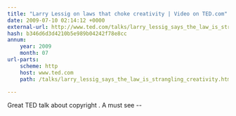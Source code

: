 ```yaml
---
title: "Larry Lessig on laws that choke creativity | Video on TED.com"
date: 2009-07-10 02:14:12 +0000
external-url: http://www.ted.com/talks/larry_lessig_says_the_law_is_strangling_creativity.html
hash: b346d6d3d4210b5e989b04242f78e8cc
annum:
    year: 2009
    month: 07
url-parts:
    scheme: http
    host: www.ted.com
    path: /talks/larry_lessig_says_the_law_is_strangling_creativity.html

---
```


Great TED talk about copyright . A must see --  
